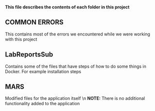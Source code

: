 **This file describes the contents of each folder in this project**

## **COMMON ERRORS**
This contains most of the errors we encountered while we were working with this project
## **LabReportsSub**
Contains some of the files that have steps of how to do some things in Docker. For example installation steps
## **MARS**
Modified files for the application itself \n
**NOTE:** There is no additional functionality added to the application
